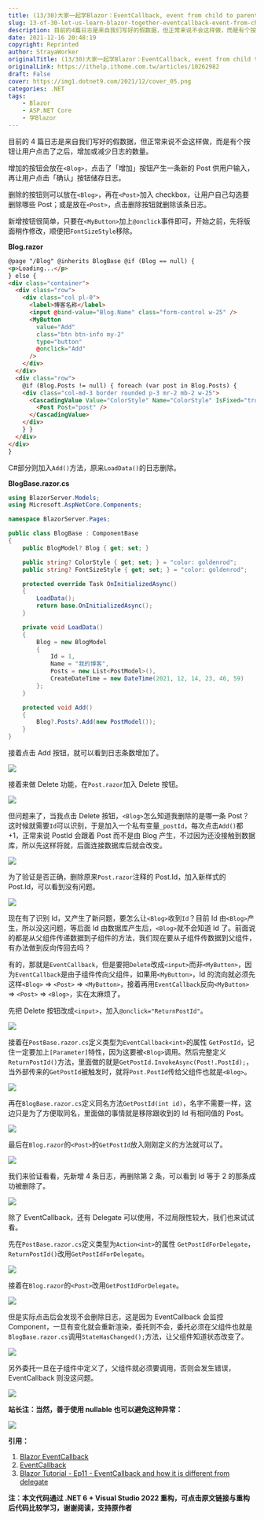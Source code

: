 ```yaml
---
title: (13/30)大家一起学Blazor：EventCallback, event from child to parent
slug: 13-of-30-let-us-learn-blazor-together-eventcallback-event-from-child-to-parent
description: 目前的4篇日志是来自我们写好的假数据，但正常来说不会这样做，而是有个按钮让用户点击了之后，增加或减少日志的数量。
date: 2021-12-16 20:48:19
copyright: Reprinted
author: StrayaWorker
originalTitle: (13/30)大家一起学Blazor：EventCallback, event from child to parent
originalLink: https://ithelp.ithome.com.tw/articles/10262982
draft: False
cover: https://img1.dotnet9.com/2021/12/cover_05.png
categories: .NET
tags: 
    - Blazor
    - ASP.NET Core
    - 学Blazor
---
```


目前的 4 篇日志是来自我们写好的假数据，但正常来说不会这样做，而是有个按钮让用户点击了之后，增加或减少日志的数量。

增加的按钮会放在`<Blog>`，点击了「增加」按钮产生一条新的 Post 供用户输入，再让用户点击「确认」按钮储存日志。

删除的按钮则可以放在`<Blog>`，再在`<Post>`加入 checkbox，让用户自己勾选要删除哪些 Post；或是放在`<Post>`，点击删除按钮就删除该条日志。

新增按钮很简单，只要在`<MyButton>`加上`@onclick`事件即可，开始之前，先将版面稍作修改，顺便把`FontSizeStyle`移除。

**Blog.razor**

```html
@page "/Blog" @inherits BlogBase @if (Blog == null) {
<p>Loading...</p>
} else {
<div class="container">
  <div class="row">
    <div class="col pl-0">
      <label>博客名称</label>
      <input @bind-value="Blog.Name" class="form-control w-25" />
      <MyButton
        value="Add"
        class="btn btn-info my-2"
        type="button"
        @onclick="Add"
      />
    </div>
  </div>
  <div class="row">
    @if (Blog.Posts != null) { foreach (var post in Blog.Posts) {
    <div class="col-md-3 border rounded p-3 mr-2 mb-2 w-25">
      <CascadingValue Value="ColorStyle" Name="ColorStyle" IsFixed="true">
        <Post Post="post" />
      </CascadingValue>
    </div>
    } }
  </div>
</div>
}
```

C#部分则加入`Add()`方法，原来`LoadData()`的日志删除。

**BlogBase.razor.cs**

```C#
using BlazorServer.Models;
using Microsoft.AspNetCore.Components;

namespace BlazorServer.Pages;

public class BlogBase : ComponentBase
{
	public BlogModel? Blog { get; set; }

	public string? ColorStyle { get; set; } = "color: goldenrod";
	public string? FontSizeStyle { get; set; } = "color: goldenrod";

	protected override Task OnInitializedAsync()
	{
		LoadData();
		return base.OnInitializedAsync();
	}

	private void LoadData()
	{
		Blog = new BlogModel
		{
			Id = 1,
			Name = "我的博客",
			Posts = new List<PostModel>(),
			CreateDateTime = new DateTime(2021, 12, 14, 23, 46, 59)
		};
	}

	protected void Add()
	{
		Blog?.Posts?.Add(new PostModel());
	}
}
```

接着点击 Add 按钮，就可以看到日志条数增加了。

![](https://img1.dotnet9.com/2021/12/2101.gif)

接着来做 Delete 功能，在`Post.razor`加入 Delete 按钮。

![](https://img1.dotnet9.com/2021/12/2102.png)

但问题来了，当我点击 Delete 按钮，`<Blog>`怎么知道我删除的是哪一条 Post？这时候就需要`Id`可以识别，于是加入一个私有变量`_postId`，每次点击`Add()`都+1，正常来说 PostId 会跟着 Post 而不是由 Blog 产生，不过因为还没接触到数据库，所以先这样将就，后面连接数据库后就会改变。

![](https://img1.dotnet9.com/2021/12/2103.png)

为了验证是否正确，删除原来`Post.razor`注释的 Post.Id，加入新样式的 Post.Id，可以看到没有问题。

![](https://img1.dotnet9.com/2021/12/2104.png)

现在有了识别 Id，又产生了新问题，要怎么让`<Blog>`收到`Id`？目前 Id 由`<Blog>`产生，所以没这问题，等后面 Id 由数据库产生后，`<Blog>`就不会知道 Id 了。前面说的都是从父组件传递数据到子组件的方法，我们现在要从子组件传数据到父组件，有办法做到反向传回去吗？

有的，那就是`EventCallback`，但是要把`Delete`改成`<input>`而非`<MyButton>`，因为`EventCallback`是由子组件传向父组件，如果用`<MyButton>`，Id 的流向就必须先这样`<Blog>` => `<Post>` => `<MyButton>`，接着再用`EventCallback`反向`<MyButton>` => `<Post>` => `<Blog>`，实在太麻烦了。

先把 Delete 按钮改成`<input>`，加入`@onclick="ReturnPostId"`。

![](https://img1.dotnet9.com/2021/12/2105.png)

接着在`PostBase.razor.cs`定义类型为`EventCallback<int>`的属性 `GetPostId`，记住一定要加上`[Parameter]`特性，因为这要被`<Blog>`调用。然后完整定义`ReturnPostId()`方法，里面做的就是`GetPostId.InvokeAsync(Post!.PostId);`，当外部传来的`GetPostId`被触发时，就将`Post.PostId`传给父组件也就是`<Blog>`。

![](https://img1.dotnet9.com/2021/12/2106.png)

再在`BlogBase.razor.cs`定义同名方法`GetPostId(int id)`，名字不需要一样，这边只是为了方便取同名，里面做的事情就是移除跟收到的 Id 有相同值的 Post。

![](https://img1.dotnet9.com/2021/12/2107.png)

最后在`Blog.razor`的`<Post>`的`GetPostId`放入刚刚定义的方法就可以了。

![](https://img1.dotnet9.com/2021/12/2108.png)

我们来验证看看，先新增 4 条日志，再删除第 2 条，可以看到 Id 等于 2 的那条成功被删除了。

![](https://img1.dotnet9.com/2021/12/2109.gif)

除了 EventCallback，还有 Delegate 可以使用，不过局限性较大，我们也来试试看。

先在`PostBase.razor.cs`定义类型为`Action<int>`的属性 `GetPostIdForDelegate`，`ReturnPostId()`改用`GetPostIdForDelegate`。

![](https://img1.dotnet9.com/2021/12/2110.png)

接着在`Blog.razor`的`<Post>`改用`GetPostIdForDelegate`。

![](https://img1.dotnet9.com/2021/12/2111.png)

但是实际点击后会发现不会删除日志，这是因为 EventCallback 会监控 Component，一旦有变化就会重新渲染，委托则不会，委托必须在父组件也就是`BlogBase.razor.cs`调用`StateHasChanged();`方法，让父组件知道状态改变了。

![](https://img1.dotnet9.com/2021/12/2112.png)

另外委托一旦在子组件中定义了，父组件就必须要调用，否则会发生错误，EventCallback 则没这问题。

![](https://img1.dotnet9.com/2021/12/2113.png)

**站长注：当然，善于使用 nullable 也可以避免这种异常：**

![](https://img1.dotnet9.com/2021/12/2114.png)

**引用：**

1. [Blazor EventCallback](https://www.pragimtech.com/blog/blazor/blazor-eventcallback/)
2. [EventCallback](https://docs.microsoft.com/en-us/aspnet/core/blazor/components/event-handling?view=aspnetcore-5.0#eventcallback-1)
3. [Blazor Tutorial - Ep11 - EventCallback and how it is different from delegate](https://www.youtube.com/watch?v=NQ7P0IPIqZk)

**注：本文代码通过 .NET 6 + Visual Studio 2022 重构，可点击原文链接与重构后代码比较学习，谢谢阅读，支持原作者**
